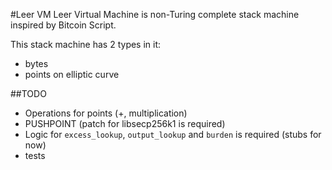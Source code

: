 #Leer VM
Leer Virtual Machine is non-Turing complete stack machine inspired by Bitcoin Script.

This stack machine has 2 types in it:
 * bytes
 * points on elliptic curve

##TODO
* Operations for points (+, multiplication)
* PUSHPOINT (patch for libsecp256k1 is required)
* Logic for `excess_lookup`, `output_lookup` and `burden` is required (stubs for now)
* tests


